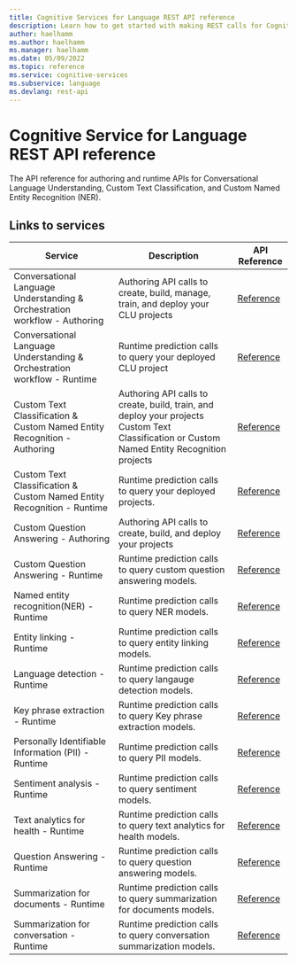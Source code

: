 ```yaml
---
title: Cognitive Services for Language REST API reference
description: Learn how to get started with making REST calls for Cognitive Services for Language
author: haelhamm
ms.author: haelhamm
ms.manager: haelhamm
ms.date: 05/09/2022
ms.topic: reference
ms.service: cognitive-services
ms.subservice: language
ms.devlang: rest-api
---
```


# Cognitive Service for Language REST API reference

The API reference for authoring and runtime APIs for Conversational Language Understanding, Custom Text Classification, and Custom Named Entity Recognition (NER).

## Links to services

|Service|Description|API Reference|
|--|--|--|
|Conversational Language Understanding & Orchestration workflow - Authoring|Authoring API calls to create, build, manage, train, and deploy your CLU projects|[Reference](/rest/api/language/conversational-analysis-authoring)|
|Conversational Language Understanding & Orchestration workflow - Runtime|Runtime prediction calls to query your deployed CLU project|[Reference](/rest/api/language/conversation-analysis-runtime)|
|Custom Text Classification & Custom Named Entity Recognition - Authoring|Authoring API calls to create, build, train, and deploy your projects Custom Text Classification or Custom Named Entity Recognition projects|[Reference](/rest/api/language/text-analysis-authoring)|
|Custom Text Classification & Custom Named Entity Recognition - Runtime|Runtime prediction calls to query your deployed projects.|[Reference](/rest/api/language/text-analysis-runtime)|
| Custom Question Answering - Authoring|Authoring API calls to create, build, and deploy your projects|[Reference](/rest/api/cognitiveservices/questionanswering/question-answering-projects)|
| Custom Question Answering - Runtime |Runtime prediction calls to query custom question answering models.|[Reference](/rest/api/cognitiveservices/questionanswering/question-answering/get-answers?tabs=HTTP)|
| Named entity recognition(NER) - Runtime |Runtime prediction calls to query NER models.|[Reference](/rest/api/language/text-analysis-runtime)|
| Entity linking - Runtime |Runtime prediction calls to query entity linking models.|[Reference](/rest/api/language/text-analysis-runtime)|
| Language detection - Runtime  |Runtime prediction calls to query langauge detection models.|[Reference](/rest/api/language/text-analysis-runtime)|
| Key phrase extraction - Runtime |Runtime prediction calls to query Key phrase extraction models.|[Reference](/rest/api/language/text-analysis-runtime)|
| Personally Identifiable Information (PII) - Runtime |Runtime prediction calls to query PII models.|[Reference](/rest/api/language/text-analysis-runtime)|
| Sentiment analysis - Runtime |Runtime prediction calls to query sentiment models.|[Reference](/rest/api/language/text-analysis-runtime)|
| Text analytics for health - Runtime |Runtime prediction calls to query text analytics for health models.|[Reference](/rest/api/language/text-analysis-runtime)|
| Question Answering - Runtime|Runtime prediction calls to query question answering models. |[Reference](/rest/api/cognitiveservices/questionanswering/question-answering/get-answers-from-text)|
| Summarization for documents - Runtime|Runtime prediction calls to query summarization for documents models.|[Reference](/rest/api/cognitiveservices/questionanswering/question-answering/get-answers-from-text)|
| Summarization for conversation - Runtime|Runtime prediction calls to query conversation summarization models.|[Reference](/rest/api/language/conversation-analysis-runtime)|
